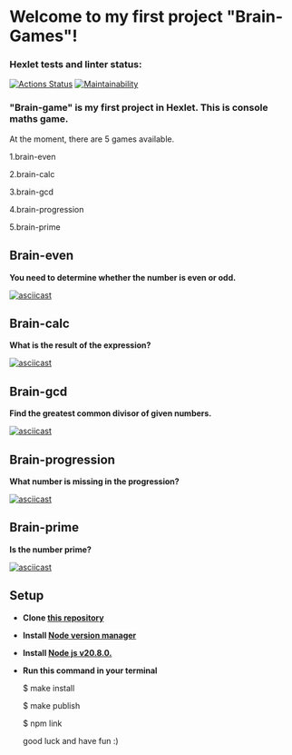 # Welcome to my first project "Brain-Games"! 

### Hexlet tests and linter status:


[![Actions Status](https://github.com/duker221/frontend-project-44/actions/workflows/hexlet-check.yml/badge.svg)](https://github.com/duker221/frontend-project-44/actions)
[![Maintainability](https://api.codeclimate.com/v1/badges/131fde8e48f8989697ca/maintainability)](https://codeclimate.com/github/duker221/frontend-project-44/maintainability)

### "Brain-game" is my first project in Hexlet. This is console maths game.
At the moment, there are 5 games available.

1.brain-even

2.brain-calc

3.brain-gcd

4.brain-progression

5.brain-prime

##  Brain-even


**You need to determine whether the number is even or odd.**


[![asciicast](https://asciinema.org/a/H7hld2UpqHvaULB9TxRVgjjmy.svg)](https://asciinema.org/a/H7hld2UpqHvaULB9TxRVgjjmy)

## Brain-calc


**What is the result of the expression?**


[![asciicast](https://asciinema.org/a/9XpOY5bwLtdycY3ID2rYF6Ret.svg)](https://asciinema.org/a/9XpOY5bwLtdycY3ID2rYF6Ret)


## Brain-gcd


**Find the greatest common divisor of given numbers.**


[![asciicast](https://asciinema.org/a/kJ0j2TrmPyw9gbbq0lH1c7ti8.svg)](https://asciinema.org/a/kJ0j2TrmPyw9gbbq0lH1c7ti8)

## Brain-progression


**What number is missing in the progression?**


[![asciicast](https://asciinema.org/a/twbsl77qqJMSHxW9KXd5QpTdA.svg)](https://asciinema.org/a/twbsl77qqJMSHxW9KXd5QpTdA)



## Brain-prime

 
**Is the number prime?**


[![asciicast](https://asciinema.org/a/nnLpPBIh5uJluvbYE7JSh7DSV.svg)](https://asciinema.org/a/nnLpPBIh5uJluvbYE7JSh7DSV)



## Setup

+ **Clone [this repository](https://github.com/duker221/frontend-project-44)**
+ **Install [Node version manager](https://github.com/nvm-sh/nvm#install--update-script)**
+ **Install [Node js v20.8.0.](https://nodejs.org/en)** 



+ **Run this command in your terminal**

    $ make install

    $ make publish

    $ npm link

    good luck and have fun :)
